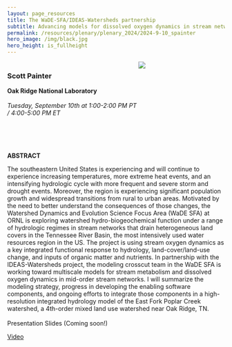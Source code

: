 ```yaml
---
layout: page_resources
title: The WaDE-SFA/IDEAS-Watersheds partnership 
subtitle: Advancing models for dissolved oxygen dynamics in stream network.
permalink: /resources/plenary/plenary_2024/2024-9-10_spainter
hero_image: /img/black.jpg
hero_height: is_fullheight
---
```

<style>
    .cont {
      display: flex;
      flex-wrap: wrap;
    }

.col1 {
      flex: 3; 
      min-width: 200px;
    }

.col2 {
      flex: 1;
      min-width: 200px;
    }

</style>

<body>
    <div class="cont">
      <div class="col1">
        <h3><strong>Scott Painter</strong></h3>
        <b>Oak Ridge National Laboratory</b>
        <br><br>
        <em>Tuesday, September 10th at 1:00-2:00 PM PT / 4:00-5:00 PM ET</em><br>
        <br><br>
      </div>
        <div class="col2">
            <img src="../../../../img/photos/spainter.png" align="center"><br>
        </div>
    </div><br><br>
</body>

**ABSTRACT**

The southeastern United States is experiencing and will continue to experience increasing temperatures, more extreme heat events, and an intensifying hydrologic cycle with more frequent and severe storm and drought events. Moreover, the region is experiencing significant population growth and widespread transitions from rural to urban areas. Motivated by the need to better understand the consequences of those changes, the Watershed Dynamics and Evolution Science Focus Area (WaDE SFA) at ORNL is exploring watershed hydro-biogeochemical function under a range of hydrologic regimes in stream networks that drain heterogeneous land covers in the Tennessee River Basin, the most intensively used water resources region in the US. The project is using stream oxygen dynamics as a key integrated functional response to hydrology, land-cover/land-use change, and inputs of organic matter and nutrients. In partnership with the IDEAS-Watersheds project, the modeling crosscut team in the WaDE SFA is working toward multiscale models for stream metabolism and dissolved oxygen dynamics in mid-order stream networks. I will summarize the modeling strategy, progress in developing the enabling software components, and ongoing efforts to integrate those components in a high-resolution integrated hydrology model of the East Fork Poplar Creek watershed, a 4th-order mixed land use watershed near Oak Ridge, TN.
<br><br>
Presentation Slides (Coming soon!)

[Video](https://youtu.be/MBh_e1gFTys?si=djR577Hzg7txE48z)
